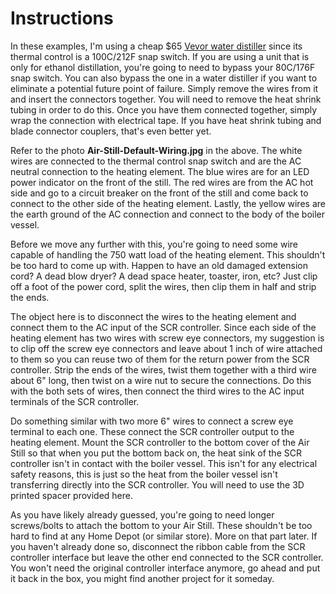 # Instructions

In these examples, I'm using a cheap $65 [Vevor water distiller](https://www.amazon.com/dp/B0CN2SBJLT) since its thermal control is a 100C/212F snap switch. If you are using a unit that is only for ethanol distillation, you're going to need to bypass your 80C/176F snap switch. You can also bypass the one in a water distiller if you want to eliminate a potential future point of failure. Simply remove the wires from it and insert the connectors together. You will need to remove the heat shrink tubing in order to do this. Once you have them connected together, simply wrap the connection with electrical tape. If you have heat shrink tubing and blade connector couplers, that's even better yet.

Refer to the photo **Air-Still-Default-Wiring.jpg** in the above. The white wires are connected to the thermal control snap switch and are the AC neutral connection to the heating element. The blue wires are for an LED power indicator on the front of the still. The red wires are from the AC hot side and go to a circuit breaker on the front of the still and come back to connect to the other side of the heating element. Lastly, the yellow wires are the earth ground of the AC connection and connect to the body of the boiler vessel.

Before we move any further with this, you're going to need some wire capable of handling the 750 watt load of the heating element. This shouldn't be too hard to come up with. Happen to have an old damaged extension cord? A dead blow dryer? A dead space heater, toaster, iron, etc? Just clip off a foot of the power cord, split the wires, then clip them in half and strip the ends.

The object here is to disconnect the wires to the heating element and connect them to the AC input of the SCR controller. Since each side of the heating element has two wires with screw eye connectors, my suggestion is to clip off the screw eye connectors and leave about 1 inch of wire attached to them so you can reuse two of them for the return power from the SCR controller. Strip the ends of the wires, twist them together with a third wire about 6" long, then twist on a wire nut to secure the connections. Do this with the both sets of wires, then connect the third wires to the AC input terminals of the SCR controller.

Do something similar with two more 6" wires to connect a screw eye terminal to each one. These connect the SCR controller output to the heating element. Mount the SCR controller to the bottom cover of the Air Still so that when you put the bottom back on, the heat sink of the SCR controller isn't in contact with the boiler vessel. This isn't for any electrical safety reasons, this is just so the heat from the boiler vessel isn't transferring directly into the SCR controller. You will need to use the 3D printed spacer provided here.

As you have likely already guessed, you're going to need longer screws/bolts to attach the bottom to your Air Still. These shouldn't be too hard to find at any Home Depot (or similar store). More on that part later. If you haven't already done so, disconnect the ribbon cable from the SCR controller interface but leave the other end connected to the SCR controller. You won't need the original controller interface anymore, go ahead and put it back in the box, you might find another project for it someday.
